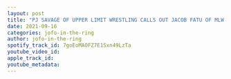 ```yaml
---
layout: post
title: "PJ SAVAGE OF UPPER LIMIT WRESTLING CALLS OUT JACOB FATU OF MLW EP:67"
date: 2021-09-16
categories: jofo-in-the-ring
author: jofo-in-the-ring
spotify_track_id: 7goEoMAOFZ7E1Sxn49LzTa
youtube_video_id: 
apple_track_id: 
youtube_metadata: 
---
```

